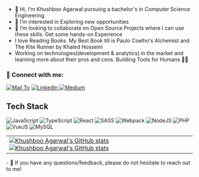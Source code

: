 <!-- [![Khushboo Agarwalgut's GitHub Banner](./assets/GithubHeader.png)](https://www.linkedin.com/in/khushboo-agarwal-8b72151bb/) -->
- 👋 Hi, I’m Khushboo Agarwal pursuing a bachelor's in Computer Science Engineering. 
- 👀 I’m interested in Exploring new opportunities
- 💞️ I’m looking to collaborate on Open Source Projects where I can use these skills. Get some hands-on Experience
- I love Reading Books. My Best Book till is Paulo Coelho's Alchemist and The Kite Runner by Khaled Hosseini
- Working on technologies(development & analytics) in the market and learning more about their pros and cons. Building Tools for Humans 🚀🦾

### 🤝 Connect with me: 
<a href="https://mail.google.com/mail/?view=cm&fs=1&tf=1&to=kushbooagarwal3584@gmail.com">![Mail To](https://img.shields.io/badge/Gmail-D14836?style=for-the-badge&logo=gmail&logoColor=white)</a>
<a href="https://www.linkedin.com/in/khushboo-agarwal-8b72151bb/">![LinkedIn](https://img.shields.io/badge/LinkedIn-0077B5?style=for-the-badge&logo=linkedin&logoColor=white)
</a>
<a href="https://medium.com/@kushbooagarwal3584">![Medium](https://img.shields.io/badge/Medium-12100E?style=for-the-badge&logo=medium&logoColor=white)</a>

## Tech Stack 

![JavaScript](https://img.shields.io/badge/JavaScript-F7DF1E?style=for-the-badge&logo=javascript&logoColor=black)
![TypeScript](https://img.shields.io/badge/typescript-%23007ACC.svg?style=for-the-badge&logo=typescript&logoColor=white)
![React](https://img.shields.io/badge/react-%2320232a.svg?style=for-the-badge&logo=react&logoColor=%2361DAFB)
![SASS](https://img.shields.io/badge/SASS-hotpink.svg?style=for-the-badge&logo=SASS&logoColor=white)
![Webpack](https://img.shields.io/badge/webpack-%238DD6F9.svg?style=for-the-badge&logo=webpack&logoColor=black)
![NodeJS](https://img.shields.io/badge/node.js-6DA55F?style=for-the-badge&logo=node.js&logoColor=white)
![PHP](https://img.shields.io/badge/PHP-777BB4?style=for-the-badge&logo=php&logoColor=white)
![VueJS](https://img.shields.io/badge/Vue.js-35495E?style=for-the-badge&logo=vue.js&logoColor=4FC08D)
![MySQL](https://img.shields.io/badge/MySQL-00000F?style=for-the-badge&logo=mysql&logoColor=white)
<br>
<table>
  <tr>
    <td>
    <a href="https://github.com/khushbooag4">
        <img align="center" src="https://github-readme-stats.vercel.app/api?username=khushbooag4&show_icons=true&count_private=true&theme=buefy&icon_color=7957d5&hide_border=true" alt="Khushboo Agarwal's GitHub stats" />
    </a>
      <a href="https://github.com/khushbooag4">
        <img align="center" src="https://github-readme-streak-stats.herokuapp.com/?user=khushbooag4&theme=buefy&icon_color=7957d5&hide_border=true" alt="Khushboo Agarwal's GitHub stats" />
    </a>
<!--       <img width="48%" src="https://github-readme-stats.vercel.app/api?username=khushbooag4&show_icons=true&theme=jolly" />
      <img width="48%" src="https://github-readme-streak-stats.herokuapp.com/?user=khushbooag4&theme=jolly" /> -->
    </td>
  </tr>
</table>
- 💬 If you have any questions/feedback, please do not hesitate to reach out to me!
